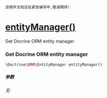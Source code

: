     该微件文档还在紧急编写中,敬请期待!
[entityManager()](http://twinh.github.com/widget/api/entityManager)
===================================================================

Get Docrine ORM entity manager

### Get Docrine ORM entity manager
```php
\Doctrine\ORM\EntityManager entityManager()
```

##### 参数
*无*

